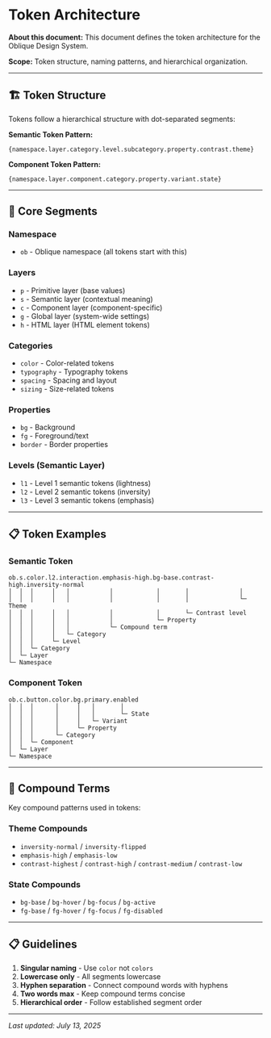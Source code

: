 # Token Architecture

**About this document:** This document defines the token architecture for the Oblique Design System.

**Scope:** Token structure, naming patterns, and hierarchical organization.

---

## 🏗️ **Token Structure**

Tokens follow a hierarchical structure with dot-separated segments:

**Semantic Token Pattern:**
```
{namespace.layer.category.level.subcategory.property.contrast.theme}
```

**Component Token Pattern:**
```
{namespace.layer.component.category.property.variant.state}
```

---

## 🔧 **Core Segments**

### **Namespace**
- `ob` - Oblique namespace (all tokens start with this)

### **Layers**
- `p` - Primitive layer (base values)
- `s` - Semantic layer (contextual meaning)
- `c` - Component layer (component-specific)
- `g` - Global layer (system-wide settings)
- `h` - HTML layer (HTML element tokens)

### **Categories**
- `color` - Color-related tokens
- `typography` - Typography tokens
- `spacing` - Spacing and layout
- `sizing` - Size-related tokens

### **Properties**
- `bg` - Background
- `fg` - Foreground/text
- `border` - Border properties

### **Levels (Semantic Layer)**
- `l1` - Level 1 semantic tokens (lightness)
- `l2` - Level 2 semantic tokens (inversity)
- `l3` - Level 3 semantic tokens (emphasis)

---

## 📋 **Token Examples**

### **Semantic Token**
```
ob.s.color.l2.interaction.emphasis-high.bg-base.contrast-high.inversity-normal
│  │  │     │   │           │            │       │              │
│  │  │     │   │           │            │       │              └─ Theme
│  │  │     │   │           │            │       └─ Contrast level
│  │  │     │   │           │            └─ Property
│  │  │     │   │           └─ Compound term
│  │  │     │   └─ Category
│  │  │     └─ Level
│  │  └─ Category
│  └─ Layer
└─ Namespace
```

### **Component Token**
```
ob.c.button.color.bg.primary.enabled
│  │  │      │     │   │       │
│  │  │      │     │   │       └─ State
│  │  │      │     │   └─ Variant
│  │  │      │     └─ Property
│  │  │      └─ Category
│  │  └─ Component
│  └─ Layer
└─ Namespace
```

---

## 🔗 **Compound Terms**

Key compound patterns used in tokens:

### **Theme Compounds**
- `inversity-normal` / `inversity-flipped`
- `emphasis-high` / `emphasis-low`
- `contrast-highest` / `contrast-high` / `contrast-medium` / `contrast-low`

### **State Compounds**
- `bg-base` / `bg-hover` / `bg-focus` / `bg-active`
- `fg-base` / `fg-hover` / `fg-focus` / `fg-disabled`

---

## 📋 **Guidelines**

1. **Singular naming** - Use `color` not `colors`
2. **Lowercase only** - All segments lowercase
3. **Hyphen separation** - Connect compound words with hyphens
4. **Two words max** - Keep compound terms concise
5. **Hierarchical order** - Follow established segment order

---

*Last updated: July 13, 2025*

